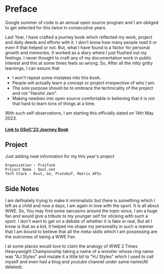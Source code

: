 # Preface

Google summer of code is an annual open source program and I am obliged to get selected for this twice in consecutive years.

Last Year, I have crafted a journey book which reflected my work, project and daily deeds and efforts with it. I don't know how many people read it or even if that helped or not. But, what I have found is a factor for personal growth and memories. It worked as a diary where I just flushed out my feelings. I never thought to craft any of my documentation work in public interest and this at some times feels so wrong. So, After all the nitty gritty learnings, I can assure that 

- I won't repeat some mistakes into this book.
- People will actually learn a concept or project irrespective of who I am.
- The sole purpose should be to embrace the technicality of the project and not "Harshil Jani".
- Making newbies into open source comfortable in believing that it is not that hard to learn tons of things at a time.

With such self observations, I am starting this officially dated on 14th May 2023.

#### [Link to GSoC'22 Journey Book](https://harshil-jani.github.io/GSOC-book/)

## Project 
Just adding neat information for my this year's project

```
Organization : Freifunk
Project Name : Qaul.net
Tech Stack : Rust, Go, Protobuf, Matrix APIs
```

## Side Notes

I am definately trying to make it minimalistic but there is something which I left as a child and now a days, I am again in love with the sport. It is all about WWE. So, You may find some sarcasms around the topic since, I am a huge fan and would give a tribute to my younger self for sticking with such a sport. I don't want to get on a debate of whether it is fake or real, But all I know is that as a kid, It helped me shape my personality in such a manner that I am bound to believe that all the meta-skills which I am possessing are the outcomes of being a WWE Fan.

I at some places would love to claim the analogy of WWE 2 Times Heavyweight Championship taking a name of a wrestler whose ring name was "AJ Styles" and mutate it a little bit to "HJ Styles" which I used to call myself and even had a blog and youtube channel under same name(All deleted).
